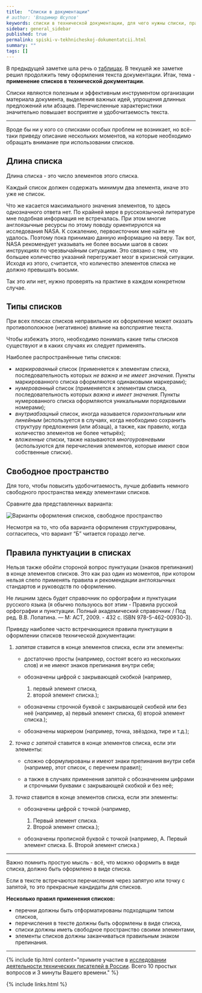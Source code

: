 ```yaml
---
title:  "Списки в документации"
# author: 'Владимир Юсупов'
keywords: списки в технической документации, для чего нужны списки, правила использования списков, техписатель, технический писатель москва, заметки техписателя
sidebar: general_sidebar
published: true
permalink: spiski-v-tekhnicheskoj-dokumentatcii.html
summary: ""
tags: []
---
```


В предыдущей заметке шла речь о [таблицах](https://techwritex.ru/tablitcy-v-tekhnicheskoj-dokumentatcii.html). В текущей же заметке решил продолжить тему оформления текста документации. Итак, тема - **применение списков в технической документации**.  

Списки являются полезным и эффективным инструментом организации материала документа, выделения важных идей, упрощения длинных предложений или абзацев. Перечисленные характеристики значительно повышает восприятие и удобочитаемость текста.

***

Вроде бы ни у кого со списками особых проблем не возникает, но всё-таки приведу описание нескольких моментов, на которые необходимо обращать внимание при использовании списков.  

## Длина списка

Длина списка - это число элементов этого списка. 

Каждый список должен содержать минимум два элемента, иначе это уже не список. 

Что же касается максимального значения элементов, то здесь однозначного ответа нет. По крайней мере в русскоязычной литературе мне подобная информация не встречалась. При этом многие англоязычные ресурсы по этому поводу ориентируются на исследования NASA. К сожалению, первоисточник мне найти не удалось. Поэтому пока принимаю данную информацию на веру. Так вот, NASA рекомендует указывать не более восьми шагов в своих инструкциях по чрезвычайным ситуациям. Это связано с тем, что большее количество указаний перегружает мозг в кризисной ситуации. Исходя из этого, считается, что количество элементов списка не должно превышать восьми. 

Так это или нет, нужно проверять на практике в каждом конкретном случае. 

## Типы списков

При всех плюсах списков неправильное их оформление может оказать противоположное (негативное) влияние на вопсприятие текста. 

Чтобы избежать этого, необходимо понимать какие типы списков существуют и в каких случаях их следует применять. 

Наиболее распространённые типы списков: 

- *маркированный* список (применяется к элементам списка, последовательность которых *не важна* и *не имеет значения*. Пункты маркированного списка оформляются одинаковыми маркерами); 
- *нумерованный* список (применяется к элементам списка, последовательность которых *важна* и *имеет значения*. Пункты нумерованного списка оформляются уникальными порядковыми номерами); 
- *внутриабзацный* список, иногда называется *горизонтальным* или *линейным* (используется в случаях, когда необходимо сохранить структуру предложения (или абзаца), а также, как правило, когда количество элементов не более четырёх); 
- *вложенные* списки, также называются *многоуровневыми* (используются для перечисления элементов, которые имеют свои собственные списки). 

## Свободное пространство 

Для того, чтобы повысить удобочитаемость, лучше добавить немного свободного пространства между элементами списков. 

Сравните два представленных варианта:

<p><img src="{{ "images/spiski_01.png" }}" alt="Варианты оформления списков, свободное пространство"/></p>

Несмотря на то, что оба варианта оформления структурированы, согласитесь, что вариант “Б” читается гораздо легче. 

## Правила пунктуации в списках 

Нельзя также обойти стороной вопрос пунктуации (знаков препинания) в конце элементов списков. Это как раз один из моментов, при котором нельзя слепо применять правила и рекомендации англоязычных стандартов и руководств по оформлению. 

Не лишним здесь будет справочник по орфографии и пунктуации русского языка (я обычно пользуюсь вот этим - Правила русской орфографии и пунктуации. Полный академический справочник / Под ред. В.В. Лопатина. — М: АСТ, 2009. - 432 с. ISBN 978-5-462-00930-3). 

Приведу наиболее часто встречающиеся правила пунктуации в оформлении списков технической документации: 

1. *запятая* ставится в конце элементов списка, если эти элементы: 

    - достаточно просты (например, состоят всего из нескольких слов) и не имеют знаков препинания внутри себя; 

    - обозначены цифрой с закрывающей скобкой (например, 
        1) первый элемент списка, 
        2) второй элемент списка.); 

    - обозначены строчной буквой с закрывающей скобкой или без неё (например, 
        а) первый элемент списка, 
        б) второй элемент списка.); 

    - обозначены маркером (например, точка, звёздока, тире и т.д.); 

2. *точка с запятой* ставится в конце элементов списка, если эти элементы: 

    - сложно сформулированы и имеют знаки препинания внутри себя (например, этот список, с перечнем правил); 

    - а также в случаях применения запятой с обозначением цифрами и строчными буквами с закрывающей скобкой и без неё; 

3. *точка* ставится в конце элементов списка, если эти элементы: 

    - обозначены цифрой с точкой (например,
        1) Первый элемент списка. 
        2) Второй элемент списка.);

    - обозначены прописной буквой с точкой (например, 
        А. Первый элемент списка. 
        Б. Второй элемент списка.) 

***

Важно помнить простую мысль - всё, что можно оформить в виде списка, должно быть оформлено в виде списка. 

Если в тексте встречаются перечисления через запятую или точку с запятой, то это прекрасные кандидаты для списков.

**Несколько правил применения списков:**

- перечни должны быть отформатированы подходящим типом списков, 
- перечисления в тексте должны быть оформлены в виде списка, 
- списки должны иметь свободное пространство своими элементами,
- элементы списков должны заканчиваться правильным знаком препинания.

***

{% include tip.html content="примите участие в [исследовании деятельности технических писателей в России](https://techwritex.ru/survey.html). Всего 10 простых вопросов и 3 минуты Вашего времени." %}

{% include links.html %}
